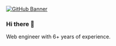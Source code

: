 [![GitHub Banner]([./assets/profile.png](https://user-images.githubusercontent.com/98931362/229540588-c9d2d458-a08f-4802-a68d-d98ab45835c5.png))]()


### Hi there 👋

Web engineer with 6+ years of experience. 

<!--
**sanoyusuke897/sanoyusuke897** is a ✨ _special_ ✨ repository because its `README.md` (this file) appears on your GitHub profile.

Here are some ideas to get you started:

- 🔭 I’m currently working on ...
- 🌱 I’m currently learning ...
- 👯 I’m looking to collaborate on ...
- 🤔 I’m looking for help with ...
- 💬 Ask me about ...
- 📫 How to reach me: ...
- 😄 Pronouns: ...
- ⚡ Fun fact: ...
-->

